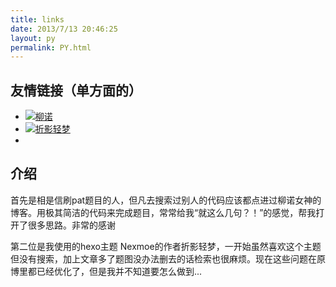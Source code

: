 ```yaml
---
title: links
date: 2013/7/13 20:46:25
layout: py
permalink: PY.html
---
```




## 友情链接（单方面的）



- [![柳诺](https://i.loli.net/2020/03/08/kI7MxpGLSO6yQ5D.png)](https://www.liuchuo.net/ "柳诺")
- [![折影轻梦](https://i.loli.net/2020/03/08/PWhCvNxQYlDLRsz.png)](https://nexmoe.com/ "折影轻梦")
- 


## 介绍
首先是相是信刷pat题目的人，但凡去搜索过别人的代码应该都点进过柳诺女神的博客。用极其简洁的代码来完成题目，常常给我“就这么几句？！”的感觉，帮我打开了很多思路。非常的感谢

第二位是我使用的hexo主题 Nexmoe的作者折影轻梦，一开始虽然喜欢这个主题但没有搜索，加上文章多了题图没办法删去的话检索也很麻烦。现在这些问题在原博里都已经优化了，但是我并不知道要怎么做到...


